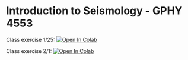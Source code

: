 # Introduction to Seismology - GPHY 4553

Class exercise 1/25: [![Open In Colab](https://colab.research.google.com/assets/colab-badge.svg)](https://colab.research.google.com/github/jakewalter/intro_seismology/blob/main/class_python_basics.ipynb)

Class exercise 2/1: [![Open In Colab](https://colab.research.google.com/assets/colab-badge.svg)](https://colab.research.google.com/github/jakewalter/intro_seismology/blob/main/fourier_time_series.ipynb)

